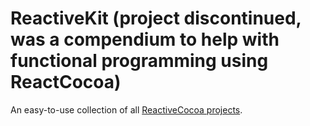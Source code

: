 ReactiveKit (project discontinued, was a compendium to help with functional programming using ReactCocoa)
===========

An easy-to-use collection of all [ReactiveCocoa projects](github.com/ReactiveCocoa).
